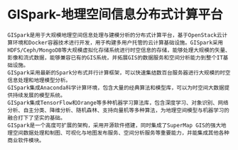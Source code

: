 # GISpark-地理空间信息分布式计算平台

    GISpark是用于大规模地理空间信息处理与建模分析的分布式计算平台，基于OpenStack云计算环境和Docker容器技术进行开发，用于构建多用户托管的云计算基础设施。GISpark采用HDFS/Ceph/MongoDB等大规模虚拟化存储系统进行时空信息的存储，能够处理大规模的矢量、影像和流式数据，能够兼容已有的GIS系统，并拓展GIS的数据服务和空间分析能力到整个IT基础设施。
    GISpark采用最新的Spark分布式并行计算框架，可以快速集结数百台服务器进行大规模的时空信息处理和地理模型分析。
    GISpark集成Anaconda科学计算环境，包含大量的经典算法和模型库，可以为时空间大数据提供持续发展的模型系统。
    GISpark集成TensorFlow和Orange等多种机器学习算法库，包含深度学习、对象识别、网络分析、自主分类、降维分析、随机森林、支持向量机等多种算法，为地理空间模型与机器学习的融合打下了坚实的基础。
    GISpark是一个高度可扩展的架构，采用开源软件搭建，同时集成了SuperMap GIS的强大地理空间数据处理和制图、可视化与地图发布服务、空间分析服务等重要能力，并能集成其他各种商业软件模块。

